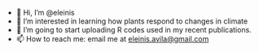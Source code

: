 - 👋 Hi, I’m @eleinis
- 🌱 I’m interested in learning how plants respond to changes in climate
- 💞️ I’m going to start uploading R codes used in my recent publications.
- 📫 How to reach me: email me at eleinis.avila@gmail.com

<!---
eleinis/eleinis is a ✨ special ✨ repository because its `README.md` (this file) appears on your GitHub profile.
You can click the Preview link to take a look at your changes.
--->
